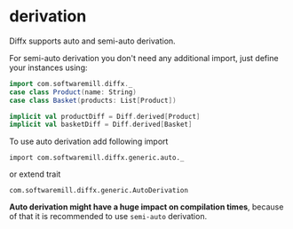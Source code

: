 # derivation

Diffx supports auto and semi-auto derivation.

For semi-auto derivation you don't need any additional import, just define your instances using:
```scala mdoc:compile-only
import com.softwaremill.diffx._
case class Product(name: String)
case class Basket(products: List[Product])

implicit val productDiff = Diff.derived[Product]
implicit val basketDiff = Diff.derived[Basket]
```

To use auto derivation add following import

`import com.softwaremill.diffx.generic.auto._`

or extend trait

`com.softwaremill.diffx.generic.AutoDerivation`

**Auto derivation might have a huge impact on compilation times**, because of that it is recommended to use `semi-auto` derivation.
